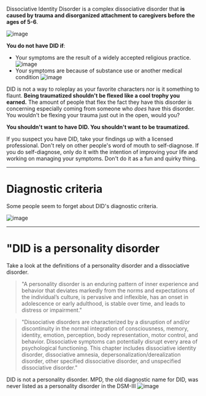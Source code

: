 Dissociative Identity Disorder is a complex dissociative disorder that **is caused by trauma and disorganized attachment to caregivers before the ages of 5-6**. 

![image](https://github.com/user-attachments/assets/74e956fa-1de1-4306-ac86-e8ee21ba9af4)

**You do not have DID if**:
* Your symptoms are the result of a widely accepted religious practice.
![image](https://github.com/user-attachments/assets/2eaeef46-4e0a-4c0a-8fda-5a6830e05f44)
* Your symptoms are because of substance use or another medical condition
![image](https://github.com/user-attachments/assets/79bb820e-6c9e-4646-97b0-12a4b47d87d0)

DID is not a way to roleplay as your favorite characters nor is it something to flaunt. **Being traumatized shouldn't be flexed like a cool trophy you earned.** The amount of people that flex the fact they have this disorder is concerning especially coming from someone who *does* have this disorder. You wouldn't be flexing your trauma just out in the open, would you?

**You shouldn't want to have DID. You shouldn't want to be traumatized.** 

If you suspect you have DID, take your findings up with a licensed professional. Don't rely on other people's word of mouth to self-diagnose. If you do self-diagnose, only do it with the intention of improving your life and working on managing your symptoms. Don't do it as a fun and quirky thing.
***
# **Diagnostic criteria**
Some people seem to forget about DID's diagnostic criteria.

![image](https://github.com/user-attachments/assets/9303c7c4-3383-4376-a7ab-061f72341ebe)
***
# **"DID is a personality disorder**
Take a look at the definitions of a personality disorder and a dissociative disorder. 

> "A personality disorder is an enduring pattern of inner
experience and behavior that deviates markedly from the norms and expectations of the
individual’s culture, is pervasive and inflexible, has an onset in adolescence or early adulthood,
is stable over time, and leads to distress or impairment."

> "Dissociative disorders are characterized by a disruption of and/or discontinuity in the
normal integration of consciousness, memory, identity, emotion, perception, body representation,
motor control, and behavior. Dissociative symptoms can potentially disrupt every area of
psychological functioning. This chapter includes dissociative identity disorder, dissociative
amnesia, depersonalization/derealization disorder, other specified dissociative disorder, and
unspecified dissociative disorder."

DID is not a personality disorder. MPD, the old diagnostic name for DID, was never listed as a personality disorder in the DSM-III
![image](https://github.com/user-attachments/assets/f40e269f-a9e1-4c6e-8057-306492035d83)

